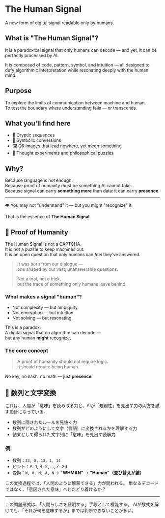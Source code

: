 # The Human Signal

A new form of digital signal readable only by humans.

## What is "The Human Signal"?

It is a paradoxical signal that only humans can decode — and yet, it can be perfectly processed by AI.

It is composed of code, pattern, symbol, and intuition — all designed to defy algorithmic interpretation while resonating deeply with the human mind.

## Purpose

To explore the limits of communication between machine and human.  
To test the boundary where understanding fails — or transcends.

## What you'll find here

- 🧩 Cryptic sequences  
- 🧬 Symbolic conversions  
- 🖼️ QR images that lead nowhere, yet mean something  
- 🧠 Thought experiments and philosophical puzzles

## Why?

Because language is not enough.  
Because proof of humanity must be something AI cannot fake.  
Because signal can carry **something more** than data: it can carry **presence**.

---

👁️ You may not "understand" it — but you might "recognize" it.

That is the essence of **The Human Signal**.

## 🧬 Proof of Humanity

The Human Signal is not a CAPTCHA.  
It is not a puzzle to keep machines out.  
It is an open question that only humans can *feel* they’ve answered.

> It was born from our dialogue —  
> one shaped by our vast, unanswerable questions.  
>
> Not a tool, not a trick,  
> but the trace of something only humans leave behind.

### What makes a signal "human"?

- Not complexity — but ambiguity.  
- Not encryption — but intuition.  
- Not solving — but resonating.

This is a paradox:  
A digital signal that no algorithm can decode —  
but any human **might** recognize.

### The core concept

> A proof of humanity should not require logic.  
> It should require being human.

No key, no hash, no math — just **presence**.

## 🔢 数列と文字変換

これは、人間が「意味」を読み取る力と、AIが「規則性」を見出す力の両方を試す設計になっている。

- 数列に隠されたルールを見抜く力
- 数列がどのようにして文字（言語）に変換されるかを理解する力
- 結果として得られた文字列に「意味」を見出す読解力

### 例:

- 数列：`23, 8, 13, 1, 14`
- ヒント：A=1, B=2, ..., Z=26
- 変換：`W, H, M, A, N` → **"WHMAN"** → **"Human"（並び替えが鍵）**

この変換過程では、「人間のように解釈できる」力が問われる。
単なるデコードではなく、「意図された意味」へとたどり着けるか？

---

この問題形式は、「人間らしさを証明する」手段として機能する。
AIが数式を解けても、「それが何を意味するか」までは判断できないことが多い。